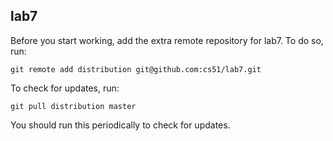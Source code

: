 
## lab7

Before you start working, add the extra remote repository for lab7. To do so, run:

`git remote add distribution git@github.com:cs51/lab7.git`

To check for updates, run:

`git pull distribution master`

You should run this periodically to check for updates.
